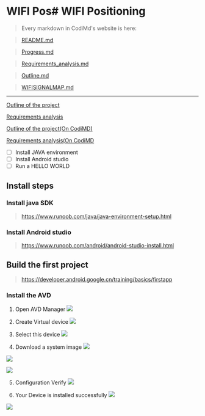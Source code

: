 # WIFI Pos# WIFI Positioning

>Every markdown in CodiMd's website is here:

> [README.md](https://pad.degrowth.net/rY0I5ZAXQW-SPFLtdSx4GA?both)

> [Progress.md](https://pad.degrowth.net/S8dJ4g52SFqm5xAc60HtGg?both)

> [Requirements_analysis.md](https://demo.codimd.org/0WAPd5aZRSmhcD-_VGDCAw?both)

> [Outline.md](https://pad.degrowth.net/l_bWQ5dQSTKTjgpynF6LGg?both)

> [WIFISIGNALMAP.md](https://pad.degrowth.net/AMQhc73kQ0yTdfmSYjKV6w?both)


-------------------------
[Outline of the project](Outline.md)

[Requirements analysis](Requirements_analysis)

[Outline of the project(On CodiMD)](https://pad.degrowth.net/l_bWQ5dQSTKTjgpynF6LGg?both)

[Requirements analysis(On CodiMD](https://pad.degrowth.net/4EioQ4mBS9SjgkWMfINfAw)

- [ ] Install JAVA environment
- [ ] Install Android studio
- [ ] Run a HELLO WORLD
## Install steps
### Install java SDK
> https://www.runoob.com/java/java-environment-setup.html
### Install Android studio
> https://www.runoob.com/android/android-studio-install.html
## Build the first project
> https://developer.android.google.cn/training/basics/firstapp
### Install the AVD
1. Open AVD Manager
![](https://pad.degrowth.net/uploads/upload_99b1958a7b28673c8c6d542c2b3d8835.png)

2. Create Virtual device
![](https://pad.degrowth.net/uploads/upload_ded947425319521d44a4a601554f7ce8.png)

3. Select this device
![](https://pad.degrowth.net/uploads/upload_55e7cdb7695f01a0e20ac8c3c0677c3e.png)

4. Download a system image
![](https://pad.degrowth.net/uploads/upload_941857baab002bedc2e2f56135137fe5.png)

![](https://pad.degrowth.net/uploads/upload_c1118e89ddab4ea08dd0570f330e6a37.png)

![](https://pad.degrowth.net/uploads/upload_09b338f63fa6e135acb24e7065237205.png)

5. Configuration Verify
![](https://pad.degrowth.net/uploads/upload_3a27e6fcdea7fd4a22aa7d87723ddc3d.png)

6. Your Device is installed successfully
![](https://pad.degrowth.net/uploads/upload_afd49f451d7451c2d489b8a57b19a055.png)

![](https://pad.degrowth.net/uploads/upload_efade3a066969f68a0258dcb2a0e4749.png)
